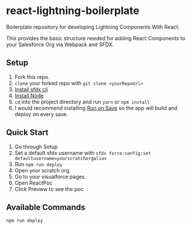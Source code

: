 # react-lightning-boilerplate
Boilerplate repository for developing Lightning Components With React.

This provides the basic structure needed for adding React Components to your Salesforce Org via Webpack and SFDX.

## Setup

1. Fork this repo.
1. `clone` your forked repo with `git clone <yourRepoUrl>`
1. [Install sfdx cli](https://developer.salesforce.com/tools/sfdxcli)
1. [Install Node](https://nodejs.org/en/)
1. `cd` into the project directory and run `yarn` or `npm install`
1. I would recommend installing [Run on Save](https://marketplace.visualstudio.com/items?itemName=pucelle.run-on-save) so the app will build and deploy on every save. 

## Quick Start

1. Go through Setup
1. Set a default sfdx username with `sfdx force:config:set defaultusername=yourscratchorgalias`
1. Run `npm run deploy`
1. Open your scratch org.
1. Go to your visualforce pages.
1. Open ReactPoc
1. Click Preview to see the poc

## Available Commands

`npm run deploy`
